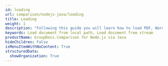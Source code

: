 ```yaml
---
id: loading
url: comparison/nodejs-java/loading
title: Loading
weight: 1
description: "Following this guide you will learn how to load PDF, Word, Excel, PowerPoint documents by local file path, stream or third-party storage for further processing with GroupDocs.Comparison for Node.js via Java API."
keywords: Load document from local path, Load document from stream
productName: GroupDocs.Comparison for Node.js via Java
hideChildren: False
isMenuItemWithNoContent: True
structuredData:
  showOrganization: True
---
```


